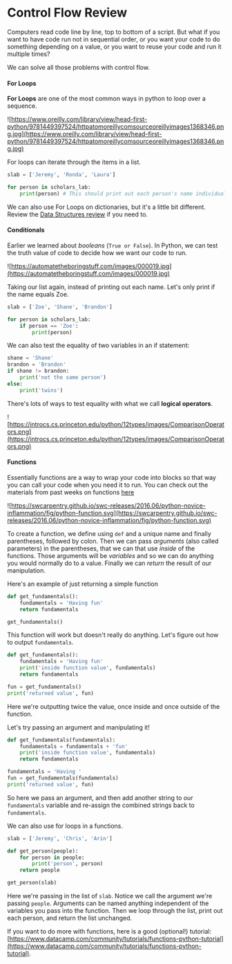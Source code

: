 # Control Flow Review

Computers read code line by line, top to bottom of a script. But what if you want to have code run not in sequential order, or you want your code to do something depending on a value, or you want to reuse your code and run it multiple times?

We can solve all those problems with control flow.

#### For Loops
**For Loops** are one of the most common ways in python to loop over a sequence. 

![https://www.oreilly.com/library/view/head-first-python/9781449397524/httpatomoreillycomsourceoreillyimages1368346.png.jpg](https://www.oreilly.com/library/view/head-first-python/9781449397524/httpatomoreillycomsourceoreillyimages1368346.png.jpg)

For loops can iterate through the items in a list.
```python
slab = ['Jeremy', 'Ronda', 'Laura']

for person in scholars_lab:
    print(person) # This should print out each person's name individually
```

We can also use For Loops on dictionaries, but it's a little bit different. Review the [Data Structures review](data_structures.md) if you need to.

#### Conditionals
Earlier we learned about *booleans* (`True or False`). In Python, we can test the truth value of code to decide how we want our code to run.

![https://automatetheboringstuff.com/images/000019.jpg](https://automatetheboringstuff.com/images/000019.jpg)

Taking our list again, instead of printing out each name. Let's only print if the name equals Zoe.
```python
slab = ['Zoe', 'Shane', 'Brandon']

for person in scholars_lab:
    if person == 'Zoe':
        print(person)
```

We can also test the equality of two variables in an if statement:
```python
shane = 'Shane'
brandon = 'Brandon'
if shane != brandon:
    print('not the same person')
else:
    print('twins')
```

There's lots of ways to test equality with what we call **logical operators**.

![https://introcs.cs.princeton.edu/python/12types/images/ComparisonOperators.png](https://introcs.cs.princeton.edu/python/12types/images/ComparisonOperators.png)

#### Functions
Essentially functions are a way to wrap your code into blocks so that way you can call your code when you need it to run. You can check out the materials from past weeks on functions [here](../../Week03/lesson.md)

![https://swcarpentry.github.io/swc-releases/2016.06/python-novice-inflammation/fig/python-function.svg](https://swcarpentry.github.io/swc-releases/2016.06/python-novice-inflammation/fig/python-function.svg)

To create a function, we define using `def` and a unique name and finally parentheses, followed by colon. Then we can pass *arguments* (also called parameters) in the parentheses, that we can that use *inside* of the functions. Those arguments will be *variables* and so we can do anything you would normally do to a value. Finally we can *return* the result of our manipulation.

Here's an example of just returning a simple function
```python
def get_fundamentals():
    fundamentals = 'Having fun'
    return fundamentals

get_fundamentals()
```

This function will work but doesn't really do anything. Let's figure out how to output `fundamentals`.

```python
def get_fundamentals():
    fundamentals = 'Having fun'
    print('inside function value', fundamentals)
    return fundamentals

fun = get_fundamentals()
print('returned value', fun)
```
Here we're outputting twice the value, once inside and once outside of the function. 

Let's try passing an argument and manipulating it!

```python
def get_fundamentals(fundamentals):
    fundamentals = fundamentals + 'fun'
    print('inside function value', fundamentals)
    return fundamentals

fundamentals = 'Having '
fun = get_fundamentals(fundamentals)
print('returned value', fun)
```
So here we pass an argument, and then add another string to our `fundamentals` variable and re-assign the combined strings back to `fundamentals`.

We can also use for loops in a functions.
```python
slab = ['Jeremy', 'Chris', 'Arin']

def get_person(people):
    for person in people:
        print('person', person)
    return people

get_person(slab)
```
Here we're passing in the list of `slab`. Notice we call the argument we're passing `people`. Arguments can be named anything independent of the variables you pass into the function. Then we loop through the list, print out each person, and return the list unchanged.

If you want to do more with functions, here is a good (optional!) tutorial: [https://www.datacamp.com/community/tutorials/functions-python-tutorial](https://www.datacamp.com/community/tutorials/functions-python-tutorial).
